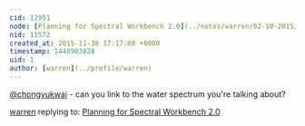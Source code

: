```yaml
---
cid: 12951
node: [Planning for Spectral Workbench 2.0](../notes/warren/02-10-2015/planning-for-spectral-workbench-2-0)
nid: 11572
created_at: 2015-11-30 17:17:08 +0000
timestamp: 1448903828
uid: 1
author: [warren](../profile/warren)
---
```


[@chongyukwai](/profile/chongyukwai) - can you link to the water spectrum you're talking about? 

[warren](../profile/warren) replying to: [Planning for Spectral Workbench 2.0](../notes/warren/02-10-2015/planning-for-spectral-workbench-2-0)

